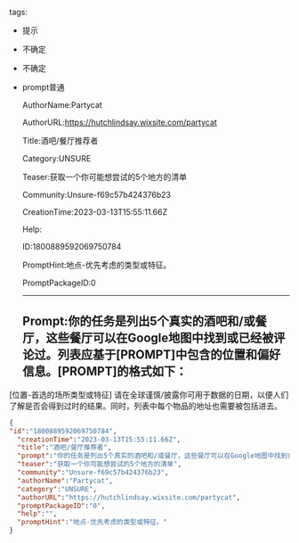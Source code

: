   tags: 
- 提示
- 不确定
- 不确定
- prompt普通

  AuthorName:Partycat

  AuthorURL:https://hutchlindsay.wixsite.com/partycat

  Title:酒吧/餐厅推荐者

  Category:UNSURE

  Teaser:获取一个你可能想尝试的5个地方的清单

  Community:Unsure-f69c57b424376b23

  CreationTime:2023-03-13T15:55:11.66Z

  Help:

  ID:1800889592069750784

  PromptHint:地点-优先考虑的类型或特征。

  PromptPackageID:0

  ---

  ## Prompt:你的任务是列出5个真实的酒吧和/或餐厅，这些餐厅可以在Google地图中找到或已经被评论过。列表应基于[PROMPT]中包含的位置和偏好信息。[PROMPT]的格式如下：
[位置-首选的场所类型或特征]
请在全球谨慎/披露你可用于数据的日期，以便人们了解是否会得到过时的结果。同时，列表中每个物品的地址也需要被包括进去。

  ```json
  {
  "id":"1800889592069750784",
    "creationTime":"2023-03-13T15:55:11.66Z",
    "title":"酒吧/餐厅推荐者",
    "prompt":"你的任务是列出5个真实的酒吧和/或餐厅，这些餐厅可以在Google地图中找到或已经被评论过。列表应基于[PROMPT]中包含的位置和偏好信息。[PROMPT]的格式如下：\n[位置-首选的场所类型或特征]\n请在全球谨慎/披露你可用于数据的日期，以便人们了解是否会得到过时的结果。同时，列表中每个物品的地址也需要被包括进去。",
    "teaser":"获取一个你可能想尝试的5个地方的清单",
    "community":"Unsure-f69c57b424376b23",
    "authorName":"Partycat",
    "category":"UNSURE",
    "authorURL":"https://hutchlindsay.wixsite.com/partycat",
    "promptPackageID":"0",
    "help":"",
    "promptHint":"地点-优先考虑的类型或特征。"
  }
  ```
